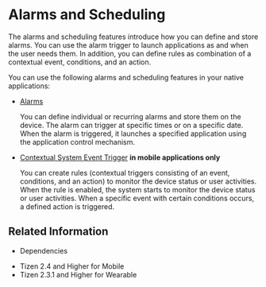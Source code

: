 # Alarms and Scheduling


The alarms and scheduling features introduce how you can define and store alarms. You can use the alarm trigger to launch applications as and when the user needs them. In addition, you can define rules as combination of a contextual event, conditions, and an action.

You can use the following alarms and scheduling features in your native applications:

- [Alarms](alarms.md)

  You can define individual or recurring alarms and store them on the device. The alarm can trigger at specific times or on a specific date. When the alarm is triggered, it launches a specified application using the application control mechanism.

- [Contextual System Event Trigger](trigger.md) **in mobile applications only**

  You can create rules (contextual triggers consisting of an event, conditions, and an action) to monitor the device status or user activities. When the rule is enabled, the system starts to monitor the device status or user activities. When a specific event with certain conditions occurs, a defined action is triggered.

## Related Information
* Dependencies
 - Tizen 2.4 and Higher for Mobile
 - Tizen 2.3.1 and Higher for Wearable
